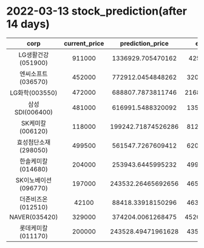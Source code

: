 # 2022-03-13 stock_prediction(after 14 days)

|   corp   |   current_price   |   prediction_price   |   expected_profit   |
|:--------:|:-----------------:|:--------------------:|:-------------------:|
|LG생활건강(051900)|911000|1336929.705470162|425929.705470162|
|엔씨소프트(036570)|452000|772912.0454848262|320912.0454848262|
|LG화학(003550)|472000|688807.7873811746|216807.78738117462|
|삼성SDI(006400)|481000|616991.5488320092|135991.5488320092|
|SK케미칼(006120)|118000|199242.71874526286|81242.71874526286|
|효성첨단소재(298050)|499500|561547.7267609412|62047.72676094121|
|한솔케미칼(014680)|204000|253943.6445995232|49943.64459952319|
|SK이노베이션(096770)|197000|243532.26465692656|46532.26465692656|
|더존비즈온(012510)|42100|88418.33918150296|46318.33918150296|
|NAVER(035420)|329000|374204.0061268475|45204.006126847526|
|롯데케미칼(011170)|200000|243528.49471961628|43528.49471961628|
